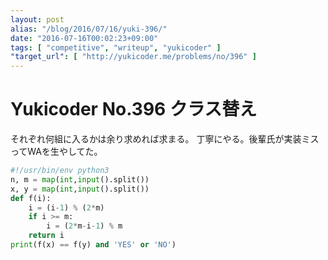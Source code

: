 ```yaml
---
layout: post
alias: "/blog/2016/07/16/yuki-396/"
date: "2016-07-16T00:02:23+09:00"
tags: [ "competitive", "writeup", "yukicoder" ]
"target_url": [ "http://yukicoder.me/problems/no/396" ]
---
```


# Yukicoder No.396 クラス替え

それぞれ何組に入るかは余り求めれば求まる。
丁寧にやる。後輩氏が実装ミスってWAを生やしてた。

``` python
#!/usr/bin/env python3
n, m = map(int,input().split())
x, y = map(int,input().split())
def f(i):
    i = (i-1) % (2*m)
    if i >= m:
        i = (2*m-i-1) % m
    return i
print(f(x) == f(y) and 'YES' or 'NO')
```

